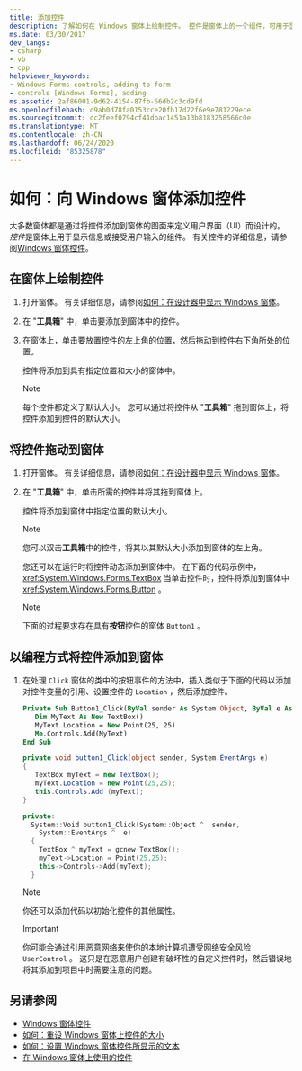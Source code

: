 ```yaml
---
title: 添加控件
description: 了解如何在 Windows 窗体上绘制控件。 控件是窗体上的一个组件，可用于显示信息或接受用户输入。
ms.date: 03/30/2017
dev_langs:
- csharp
- vb
- cpp
helpviewer_keywords:
- Windows Forms controls, adding to form
- controls [Windows Forms], adding
ms.assetid: 2af86001-9d62-4154-87fb-66db2c3cd9fd
ms.openlocfilehash: d9ab0d78fa0153cce20fb17d22f6e9e781229ece
ms.sourcegitcommit: dc2feef0794cf41dbac1451a13b8183258566c0e
ms.translationtype: MT
ms.contentlocale: zh-CN
ms.lasthandoff: 06/24/2020
ms.locfileid: "85325878"
---
```

# <a name="how-to-add-controls-to-windows-forms"></a>如何：向 Windows 窗体添加控件

大多数窗体都是通过将控件添加到窗体的图面来定义用户界面（UI）而设计的。 *控件*是窗体上用于显示信息或接受用户输入的组件。 有关控件的详细信息，请参阅[Windows 窗体控件](index.md)。

## <a name="to-draw-a-control-on-a-form"></a>在窗体上绘制控件

1. 打开窗体。 有关详细信息，请参阅[如何：在设计器中显示 Windows 窗体](https://docs.microsoft.com/previous-versions/visualstudio/visual-studio-2010/w5yd62ts(v=vs.100))。

2. 在 "**工具箱**" 中，单击要添加到窗体中的控件。

3. 在窗体上，单击要放置控件的左上角的位置，然后拖动到控件右下角所处的位置。

    控件将添加到具有指定位置和大小的窗体中。

    > [!NOTE]
    > 每个控件都定义了默认大小。 您可以通过将控件从 "**工具箱**" 拖到窗体上，将控件添加到控件的默认大小。

## <a name="to-drag-a-control-to-a-form"></a>将控件拖动到窗体

1. 打开窗体。 有关详细信息，请参阅[如何：在设计器中显示 Windows 窗体](https://docs.microsoft.com/previous-versions/visualstudio/visual-studio-2010/w5yd62ts(v=vs.100))。

2. 在 "**工具箱**" 中，单击所需的控件并将其拖到窗体上。

    控件将添加到窗体中指定位置的默认大小。

    > [!NOTE]
    > 您可以双击**工具箱**中的控件，将其以其默认大小添加到窗体的左上角。

    您还可以在运行时将控件动态添加到窗体中。 在下面的代码示例中， <xref:System.Windows.Forms.TextBox> 当单击控件时，控件将添加到窗体中 <xref:System.Windows.Forms.Button> 。

    > [!NOTE]
    > 下面的过程要求存在具有**按钮**控件的窗体 `Button1` 。

## <a name="to-add-a-control-to-a-form-programmatically"></a>以编程方式将控件添加到窗体

1. 在处理 `Click` 窗体的类中的按钮事件的方法中，插入类似于下面的代码以添加对控件变量的引用、设置控件的 `Location` ，然后添加控件。

    ```vb
    Private Sub Button1_Click(ByVal sender As System.Object, ByVal e As System.EventArgs) Handles Button1.Click
       Dim MyText As New TextBox()
       MyText.Location = New Point(25, 25)
       Me.Controls.Add(MyText)
    End Sub
    ```

    ```csharp
    private void button1_Click(object sender, System.EventArgs e)
    {
       TextBox myText = new TextBox();
       myText.Location = new Point(25,25);
       this.Controls.Add (myText);
    }
    ```

    ```cpp
    private:
      System::Void button1_Click(System::Object ^  sender,
        System::EventArgs ^  e)
      {
        TextBox ^ myText = gcnew TextBox();
        myText->Location = Point(25,25);
        this->Controls->Add(myText);
      }
    ```

    > [!NOTE]
    > 你还可以添加代码以初始化控件的其他属性。

    > [!IMPORTANT]
    > 你可能会通过引用恶意网络来使你的本地计算机遭受网络安全风险 `UserControl` 。 这只是在恶意用户创建有破坏性的自定义控件时，然后错误地将其添加到项目中时需要注意的问题。

## <a name="see-also"></a>另请参阅

- [Windows 窗体控件](index.md)
- [如何：重设 Windows 窗体上控件的大小](how-to-resize-controls-on-windows-forms.md)
- [如何：设置 Windows 窗体控件所显示的文本](how-to-set-the-text-displayed-by-a-windows-forms-control.md)
- [在 Windows 窗体上使用的控件](controls-to-use-on-windows-forms.md)
